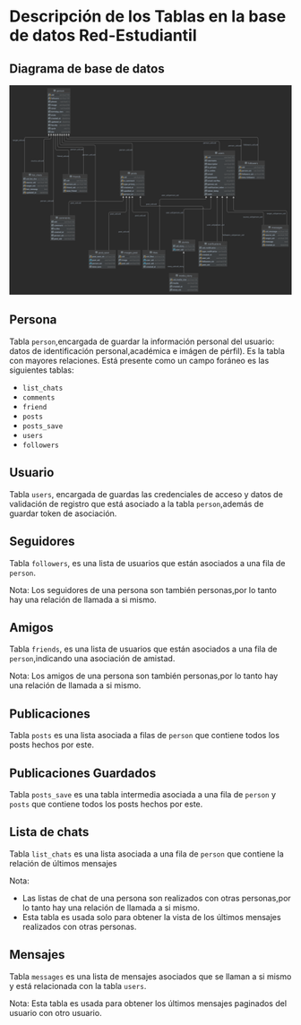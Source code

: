 # Descripción de los Tablas en la base de datos Red-Estudiantil

## Diagrama de base de datos

![Diagrama](red_estudiantil.svg)

## Persona
Tabla `person`,encargada de guardar la información personal del usuario: datos de identificación personal,académica e imágen de pérfil).
Es la tabla con mayores relaciones. Está presente como un campo foráneo es las siguientes tablas:
- `list_chats`
- `comments`
- `friend`
- `posts`
- `posts_save`
- `users`
- `followers`

## Usuario
Tabla `users`, encargada de guardas las credenciales de acceso y datos de validación de registro que está asociado a la tabla `person`,además de guardar token de asociación.

## Seguidores
Tabla `followers`, es una lista de usuarios que están asociados a una fila de `person`.

Nota: Los seguidores de una persona son también personas,por lo tanto hay una relación de llamada a si mismo.

## Amigos
Tabla `friends`, es una lista de usuarios que están asociados a una fila de `person`,indicando una asociación de amistad.

Nota: Los amigos de una persona son también personas,por lo tanto hay una relación de llamada a si mismo.

## Publicaciones
Tabla `posts` es una lista asociada a filas de `person` que contiene todos los posts hechos por este.

## Publicaciones Guardados
Tabla `posts_save` es una tabla intermedia asociada a una fila de `person` y `posts` que contiene todos los posts hechos por este.

## Lista de chats
Tabla `list_chats` es una lista asociada a una fila de `person` que contiene la relación de últimos mensajes

Nota: 
- Las listas de chat de una persona son realizados con otras personas,por lo tanto hay una relación de llamada a si mismo.
- Esta tabla es usada solo para obtener la vista de los últimos mensajes realizados con otras personas.

## Mensajes
Tabla `messages` es una lista de mensajes asociados que se llaman a si mismo y está relacionada con la tabla `users`. 

Nota: Esta tabla es usada para obtener los últimos mensajes paginados del usuario con otro usuario.

